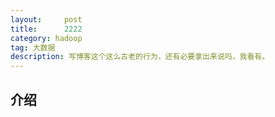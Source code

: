 ```yaml
---
layout:     post
title:      2222
category: hadoop
tag: 大数据
description: 写博客这个这么古老的行为，还有必要拿出来说吗，我看有。
---
```


## 介绍

